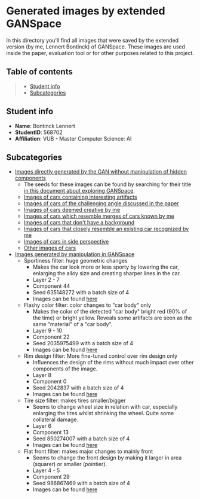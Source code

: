 # Generated images by extended GANSpace

In this directory you'll find all images that were saved by the extended version (by me, Lennert Bontinck) of GANSpace. These images are used inside the paper, evaluation tool or for other purposes related to this project.

## Table of contents
> - [Student info](#student-info)
> - [Subcategories](#subcategories)

## Student info
- **Name**: Bontinck Lennert
- **StudentID**: 568702
- **Affiliation**: VUB - Master Computer Science: AI

## Subcategories

- [Images directly generated by the GAN without manipulation of hidden components](Direct%20GAN%20output/)
   - The seeds for these images can be found by searching for their title [in this document about exploring GANSpace](../GANSpace/exploring_GANSpace.md).
   - [Images of cars containing interesting artifacts](Direct%20GAN%20output/Artifacts/)
   - [Images of cars of the challenging angle discussed in the paper](Direct%20GAN%20output/Challenging%20angle/)
   - [Images of cars deemed creative by me](Direct%20GAN%20output/Creative/)
   - [Images of cars which resemble merges of cars known by me](Direct%20GAN%20output/Merges/)
   - [Images of cars that don't have a background](Direct%20GAN%20output/No%20background/)
   - [Images of cars that closely resemble an existing car recognized by me](Direct%20GAN%20output/Recognizable/)
   - [Images of cars in side perspective](Direct%20GAN%20output/Side%20perspective/)
   - [Other images of cars](Direct%20GAN%20output/Others/)
- [Images generated by manipulation in GANSpace](GANSpace%20controlled/)
   - Sportiness filter: huge geometric changes
      - Makes the car look more or less sporty by lowering the car, enlarging the alloy size and creating sharper lines in the car.
      - Layer 2 - 7
      - Component 44
      - Seed 635148272 with a batch size of 4
      - Images can be found [here](GANSpace%20controlled/Sportiness)
   - Flashy color filter: color changes to "car body" only
      - Makes the color of the detected "car body" bright red (90% of the time) or bright yellow. Reveals some artifacts are seen as the same "material" of a "car body".
      - Layer 9 - 10
      - Component 22
      - Seed 2035975499 with a batch size of 4
      - Images can be found [here](GANSpace%20controlled/Flashy%20color)
   - Rim design filter: More fine-tuned control over rim design only
      - Influences the design of the rims without much impact over other components of the image.
      - Layer 8
      - Component 0
      - Seed 2042837 with a batch size of 4
      - Images can be found [here](GANSpace%20controlled/Rim%20design)
   - Tire size filter: makes tires smaller/bigger
      - Seems to change wheel size in relation with car, especially enlarging the tires whilst shrinking the wheel. Quite some collateral damage.
      - Layer 6
      - Component 13
      - Seed 850274007 with a batch size of 4
      - Images can be found [here](GANSpace%20controlled/Tire%20size)
   - Flat front filter: makes major changes to mainly front
      - Seems to change the front design by making it larger in area (squarer) or smaller (pointier).
      - Layer 4 - 5
      - Component 29
      - Seed 986867469 with a batch size of 4
      - Images can be found [here](GANSpace%20controlled/Flat%20front)